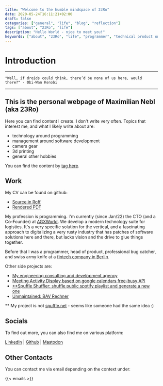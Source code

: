 ```yaml
---
title: "Welcome to the humble mindspace of 23Ro"
date: 2020-05-24T16:11:21+02:00
draft: false
categories: ["general", "life", "blog", "reflection"]
tags: ["about", "23Ro", "life"]
description: "Hello World - nice to meet you!"
keywords: ["about", "23Ro", "life", "programmer", "technical product owner", "it-business", "startup", "fancy"]
---
```


# Introduction
---
```JS
"Well, if droids could think, there’d be none of us here, would there?" - Obi-Wan Kenobi
```
---

## This is the personal webpage of Maximilian Nebl (aka 23Ro)

Here you can find content I create. I don't write very often. Topics that interest me, and what I likely write about are:
- technology around programming
- management around software development
- camera gear
- 3d printing
- general other hobbies

You can find the content by [tag here](/tags/).

## Work

My CV can be found on github:
- [Source in Roff](https://raw.githubusercontent.com/23RoMax/cv/main/resume.ms)
- [Rendered PDF](https://github.com/23RoMax/cv/blob/main/pdf/resume.pdf)

My profession is programming. I'm currently (since Jan/22) the CTO (and a Co-Founder) at [AGXWorld](https://agxworld.com/). We develop a modern technology suite for logistics. It's a very specific solution for the vertical, and a fascinating approach to digitalizing a very rusty industry that has patches of software solutions here and there, but lacks vision and the drive to glue things together.

Before that I was a programmer, head of product, professional bug catcher, and swiss army knife at a [fintech company in Berlin](https://www.tillhub.de).

Other side projects are:

- [My engineering consulting and development agency](https://www.new-thread.de)
- [Meeting Activity Display based on google calendars free-busy API](https://freebusy.app)
- [**Spuffle Shuffler: shuffle public spotify playlist and generate a new one](https://spuffle-shuffler.web.app/#/)
- [Unmaintained: BAV Rechner](https://bav-werkzeug.de)

** My project is not [spuffle.net](https://spuffle.net/) - seems like someone had the same idea :) 


## Socials
To find out more, you can also find me on various platform:

[LinkedIn](https://www.linkedin.com/in/maximilian-nebl-87219846/) | [Github](https://github.com/23RoMax/) | [Mastodon](https://mastodon.social/web/@23R0)

## Other Contacts
You can contact me via email depending on the context under:

{{< emails >}}
